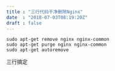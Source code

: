 ```yaml
---
title : "三行代码干净删除Nginx"
date  : "2018-07-03T08:19:20Z"
draft : false
---
```


```sudo apt-get remove nginx nginx-common
sudo apt-get remove nginx nginx-common
sudo apt-get purge nginx nginx-common
sudo apt-get autoremove
```

三行搞定